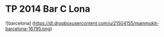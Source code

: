 TP 2014 Bar C Lona
=====================

![barcelona] (https://dl.dropboxusercontent.com/u/21504155/mainmukit-barcelona-16795.png)
